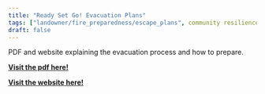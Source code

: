 ```yaml
---
title: "Ready Set Go! Evacuation Plans"
tags: ["landowner/fire_preparedness/escape_plans", community resilience, fire and forestry groups]
draft: false
---
```


PDF and website explaining the evacuation process and how to prepare. 

[**Visit the pdf here!**](https://gacc.nifc.gov/gbcc/dispatch/ut-cdc/prevention/doc/ready_set_go.pdf)

[**Visit the website here!**](https://www.wildlandfirersg.org/s/?language=en_US)

